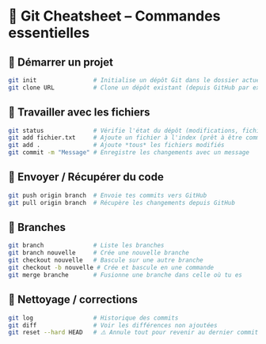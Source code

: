 
# 📌 Git Cheatsheet – Commandes essentielles

## 🚀 Démarrer un projet
```bash
git init                # Initialise un dépôt Git dans le dossier actuel
git clone URL           # Clone un dépôt existant (depuis GitHub par ex.)
```

## 📂 Travailler avec les fichiers
```bash
git status              # Vérifie l'état du dépôt (modifications, fichiers suivis…)
git add fichier.txt     # Ajoute un fichier à l'index (prêt à être commit)
git add .               # Ajoute *tous* les fichiers modifiés
git commit -m "Message" # Enregistre les changements avec un message
```

## 🔄 Envoyer / Récupérer du code
```bash
git push origin branch  # Envoie tes commits vers GitHub
git pull origin branch  # Récupère les changements depuis GitHub
```

## 🌿 Branches
```bash
git branch              # Liste les branches
git branch nouvelle     # Crée une nouvelle branche
git checkout nouvelle   # Bascule sur une autre branche
git checkout -b nouvelle # Crée et bascule en une commande
git merge branche       # Fusionne une branche dans celle où tu es
```

## 🧹 Nettoyage / corrections
```bash
git log                 # Historique des commits
git diff                # Voir les différences non ajoutées
git reset --hard HEAD   # ⚠️ Annule tout pour revenir au dernier commit
```
